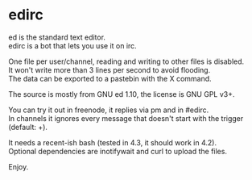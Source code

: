 edirc
=====

ed is the standard text editor.  
edirc is a bot that lets you use it on irc.

One file per user/channel, reading and writing to other files is disabled.  
It won't write more than 3 lines per second to avoid flooding.  
The data can be exported to a pastebin with the X command.

The source is mostly from GNU ed 1.10, the license is GNU GPL v3+.

You can try it out in freenode, it replies via pm and in #edirc.  
In channels it ignores every message that doesn't start with the trigger (default: +).

It needs a recent-ish bash (tested in 4.3, it should work in 4.2).  
Optional dependencies are inotifywait and curl to upload the files.

Enjoy.

